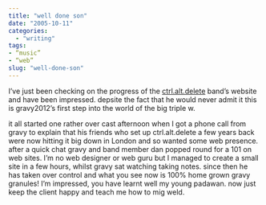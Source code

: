 ```yaml
---
title: "well done son"
date: "2005-10-11"
categories: 
  - "writing"
tags:
- “music”
- “web”
slug: "well-done-son"
---
```


I’ve just been checking on the progress of the [ctrl.alt.delete][1] band’s website and have been impressed. depsite the fact that he would never admit it this is gravy2012’s first step into the world of the big triple w.
  
it all started one rather over cast afternoon when I got a phone call from gravy to explain that his friends who set up ctrl.alt.delete a few years back were now hitting it big down in London and so wanted some web presence. after a quick chat gravy and band member dan popped round for a 101 on web sites. I’m no web designer or web guru but I managed to create a small site in a few hours, whilst gravy sat watching taking notes. since then he has taken over control and what you see now is 100% home grown gravy granules! I’m impressed, you have learnt well my young padawan. now just keep the client happy and teach me how to mig weld.

[1]:	https://www.ctrl-alt-delete-music.co.uk/